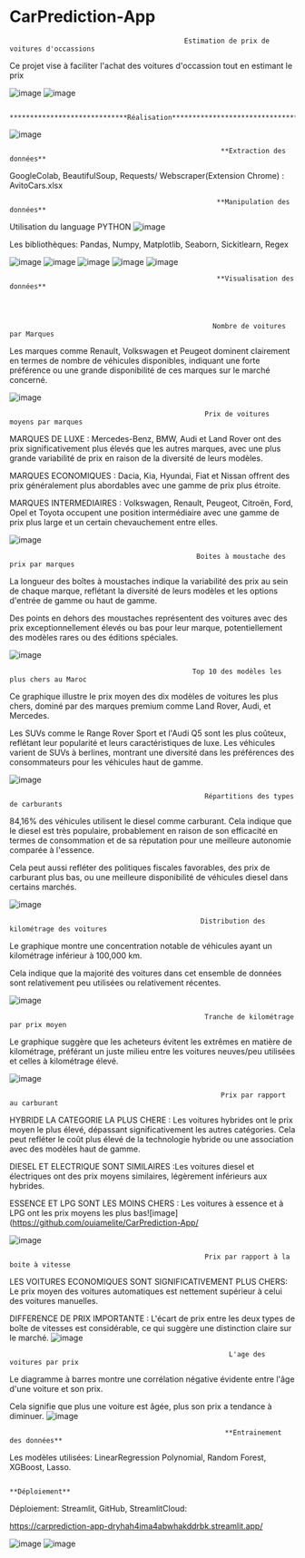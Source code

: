 # CarPrediction-App
                                               Estimation de prix de voitures d'occassions

Ce projet vise à faciliter l'achat des voitures d'occassion tout en estimant le prix 

![image](https://github.com/ouiamelite/CarPrediction-App/assets/115350191/338dff99-2c91-4043-b025-c33d816eb6ae)
![image](https://github.com/ouiamelite/CarPrediction-App/assets/115350191/85e8484e-4777-469f-95bc-658631754e45)

                                 *****************************Réalisation********************************

                                 
![image](https://github.com/ouiamelite/CarPrediction-App/assets/115350191/8a230662-35c7-475b-ad29-163497ba6c2d)


                                                        **Extraction des données**

GoogleColab, BeautifulSoup, Requests/ Webscraper(Extension Chrome) : AvitoCars.xlsx


                                                       **Manipulation des données**
                                                       
Utilisation du language PYTHON
![image](https://github.com/ouiamelite/CarPrediction-App/assets/115350191/6878c93d-fbe8-4408-a274-e782e89a900c)

Les bibliothèques: Pandas, Numpy, Matplotlib, Seaborn, Sickitlearn, Regex


![image](https://github.com/ouiamelite/CarPrediction-App/assets/115350191/88cd013d-09f5-480f-8dbc-c317f22e2f6e)
![image](https://github.com/ouiamelite/CarPrediction-App/assets/115350191/b4ed302f-4bf1-4abd-8e4f-749e92c08e8b)
![image](https://github.com/ouiamelite/CarPrediction-App/assets/115350191/571b9a6b-7c13-40c0-a65b-53fb43a2a416)
![image](https://github.com/ouiamelite/CarPrediction-App/assets/115350191/54fba5ad-a6ee-4c95-ba3e-c54b7a98cf6a)
![image](https://github.com/ouiamelite/CarPrediction-App/assets/115350191/a9a1d19b-3dc7-432d-b6cd-cd0ab29ccffd)

                                                       **Visualisation des données**
                                                       



                                                      Nombre de voitures par Marques
                                                      
Les marques comme Renault, Volkswagen et Peugeot dominent clairement en termes de nombre de véhicules disponibles, indiquant une forte préférence ou une grande disponibilité de ces marques sur le marché concerné.

![image](https://github.com/ouiamelite/CarPrediction-App/assets/115350191/e9ac6dc4-7887-434f-8890-b15083794be6)

                                                    Prix de voitures moyens par marques 
                                                    
MARQUES DE LUXE : Mercedes-Benz, BMW, Audi et Land Rover ont des prix significativement plus élevés que les autres marques, avec une plus grande variabilité de prix en raison de la diversité de leurs modèles.

MARQUES ECONOMIQUES : Dacia, Kia, Hyundai, Fiat et Nissan offrent des prix généralement plus abordables avec une gamme de prix plus étroite.

MARQUES INTERMEDIAIRES : Volkswagen, Renault, Peugeot, Citroën, Ford, Opel et Toyota occupent une position intermédiaire avec une gamme de prix plus large et un certain chevauchement entre elles.

![image](https://github.com/ouiamelite/CarPrediction-App/assets/115350191/7ef30f0c-6356-4974-83b0-14f7c5155a15)
                                             
                                                  Boites à moustache des prix par marques
                                                  
La longueur des boîtes à moustaches indique la variabilité des prix au sein de chaque marque, reflétant la diversité de leurs modèles et les options d'entrée de gamme ou haut de gamme.

Des points en dehors des moustaches représentent des voitures avec des prix exceptionnellement élevés ou bas pour leur marque, potentiellement des modèles rares ou des éditions spéciales.

![image](https://github.com/ouiamelite/CarPrediction-App/assets/115350191/9abf6148-1d94-4d4b-b8e0-dec4c9df2be4)


                                                 Top 10 des modèles les plus chers au Maroc
                                                 
Ce graphique illustre le prix moyen des dix modèles de voitures les plus chers, dominé par des marques premium comme Land Rover, Audi, et Mercedes. 

Les SUVs comme le Range Rover Sport et l'Audi Q5 sont les plus coûteux, reflétant leur popularité et leurs caractéristiques de luxe. Les véhicules varient de SUVs à berlines, montrant une diversité dans les préférences des consommateurs pour les véhicules haut de gamme.

![image](https://github.com/ouiamelite/CarPrediction-App/assets/115350191/90626656-479f-42c0-bdb4-6046e8c03571)

                                                    Répartitions des types de carburants
                                                    
84,16% des véhicules utilisent le diesel comme carburant. Cela indique que le diesel est très populaire, probablement en raison de son efficacité en termes de consommation et de sa réputation pour une meilleure autonomie comparée à l'essence. 

Cela peut aussi refléter des politiques fiscales favorables, des prix de carburant plus bas, ou une meilleure disponibilité de véhicules diesel dans certains marchés.


![image](https://github.com/ouiamelite/CarPrediction-App/assets/115350191/55b6aee0-9350-4650-9b7e-b6ee38761bb9)

                                                   Distribution des kilométrage des voitures
                                                   
Le graphique montre une concentration notable de véhicules ayant un kilométrage inférieur à 100,000 km. 

Cela indique que la majorité des voitures dans cet ensemble de données sont relativement peu utilisées ou relativement récentes.

![image](https://github.com/ouiamelite/CarPrediction-App/assets/115350191/ebbae44b-2cc4-4638-a7d7-b8999f8968f6)

                                                    Tranche de kilométrage par prix moyen
                                                    
Le graphique suggère que les acheteurs évitent les extrêmes en matière de kilométrage, préférant un juste milieu entre les voitures neuves/peu utilisées et celles à kilométrage élevé.

![image](https://github.com/ouiamelite/CarPrediction-App/assets/115350191/8410fa19-c868-4cd1-9a5b-2f41b466401e)

                                                        Prix par rapport au carburant
                                                        
HYBRIDE LA CATEGORIE LA PLUS CHERE : Les voitures hybrides ont le prix moyen le plus élevé, dépassant significativement les autres catégories. Cela peut refléter le coût plus élevé de la technologie hybride ou une association avec des modèles haut de gamme.

DIESEL ET ELECTRIQUE SONT SIMILAIRES :Les voitures diesel et électriques ont des prix moyens similaires, légèrement inférieurs aux hybrides.

ESSENCE ET LPG SONT LES MOINS CHERS : Les voitures à essence et à LPG ont les prix moyens les plus bas![image](https://github.com/ouiamelite/CarPrediction-App/

![image](https://github.com/ouiamelite/CarPrediction-App/assets/115350191/b8f1aa65-60c6-4d34-a990-3396cb348ffc)

                                                    Prix par rapport à la boite à vitesse
                                                    
LES VOITURES ECONOMIQUES SONT SIGNIFICATIVEMENT PLUS CHERS: Le prix moyen des voitures automatiques est nettement supérieur à celui des voitures manuelles.

DIFFERENCE DE PRIX IMPORTANTE : L'écart de prix entre les deux types de boîte de vitesses est considérable, ce qui suggère une distinction claire sur le marché.
![image](https://github.com/ouiamelite/CarPrediction-App/assets/115350191/054dd9c4-6f74-408c-bf10-684636827bea)

                                                          L'age des voitures par prix
                                                          
Le diagramme à barres montre une corrélation négative évidente entre l'âge d'une voiture et son prix.

Cela signifie que plus une voiture est âgée, plus son prix a tendance à diminuer.
![image](https://github.com/ouiamelite/CarPrediction-App/assets/115350191/1ea32f04-c6f1-48ba-9dff-674b0d36abe9)


                                                         **Entrainement des données**
                                                         
Les modèles utilisées: LinearRegression Polynomial, Random Forest, XGBoost, Lasso.

                                                                **Déploiement**
                                                                
Déploiement: Streamlit, GitHub, StreamlitCloud:

https://carprediction-app-dryhah4ima4abwhakddrbk.streamlit.app/

![image](https://github.com/ouiamelite/CarPrediction-App/assets/115350191/50d06f0d-c057-4792-b442-64f351c8334c)
![image](https://github.com/ouiamelite/CarPrediction-App/assets/115350191/ff181349-e825-4007-816f-67d916b15af0)





